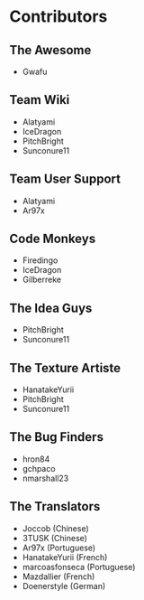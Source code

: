 # Contributors

## The Awesome
* Gwafu

## Team Wiki
* Alatyami
* IceDragon
* PitchBright
* Sunconure11

## Team User Support
* Alatyami
* Ar97x

## Code Monkeys
* Firedingo
* IceDragon
* Gilberreke

## The Idea Guys
* PitchBright
* Sunconure11

## The Texture Artiste
* HanatakeYurii
* PitchBright
* Sunconure11

## The Bug Finders
* hron84
* gchpaco
* nmarshall23

## The Translators
* Joccob (Chinese)
* 3TUSK (Chinese)
* Ar97x (Portuguese)
* HanatakeYurii (French)
* marcoasfonseca (Portuguese)
* Mazdallier (French)
* Doenerstyle (German)
